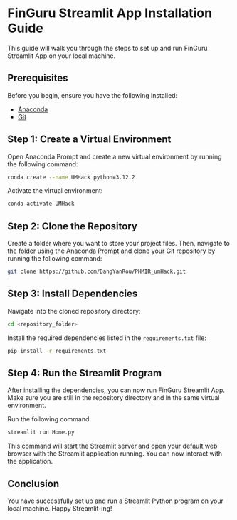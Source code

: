 # FinGuru Streamlit App Installation Guide

This guide will walk you through the steps to set up and run FinGuru Streamlit App on your local machine.

## Prerequisites

Before you begin, ensure you have the following installed:

- [Anaconda](https://www.anaconda.com/products/distribution)
- [Git](https://git-scm.com/)

## Step 1: Create a Virtual Environment

Open Anaconda Prompt and create a new virtual environment by running the following command:

```bash
conda create --name UMHack python=3.12.2
```

Activate the virtual environment:

```bash
conda activate UMHack
```


## Step 2: Clone the Repository

Create a folder where you want to store your project files. Then, navigate to the folder using the Anaconda Prompt and clone your Git repository by running the following command:

```bash
git clone https://github.com/DangYanRou/PHMIR_umHack.git
```


## Step 3: Install Dependencies

Navigate into the cloned repository directory:

```bash
cd <repository_folder>
```

Install the required dependencies listed in the `requirements.txt` file:

```bash
pip install -r requirements.txt
```


## Step 4: Run the Streamlit Program

After installing the dependencies, you can now run FinGuru Streamlit App. Make sure you are still in the repository directory and in the same virtual environment.

Run the following command:

```bash
streamlit run Home.py
```


This command will start the Streamlit server and open your default web browser with the Streamlit application running. You can now interact with the application.

## Conclusion

You have successfully set up and run a Streamlit Python program on your local machine. Happy Streamlit-ing!

